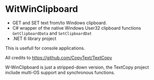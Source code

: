 # WitWinClipboard

* GET and SET text from/to Windows clipboard.
* C# wrapper of the native Windows User32 clipboard functions `GetClipboardData` and `SetClipboardDat`
* .NET 6 library project

This is usefull for console applications.

All credits to https://github.com/CopyText/TextCopy 

W-WinClipboard is just a stripped-down version, the TextCopy project include multi-OS support and synchronous functions.

